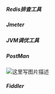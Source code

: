 ##### Redis排查工具

##### Jmeter

##### JVM调优工具

##### PostMan

![这里写图片描述](file://D:\LocalRepositories\OriginRepositories\JavaNote\%E5%90%8E%E7%AB%AF%E8%B7%AF%E7%BA%BF\2.%E7%A0%94%E5%8F%91%E5%B7%A5%E5%85%B7\4.%E5%BC%80%E5%8F%91%E5%B8%B8%E7%94%A8%E5%B7%A5%E5%85%B7\img\20180523232921542?lastModify=1628233769)

##### Fiddler



